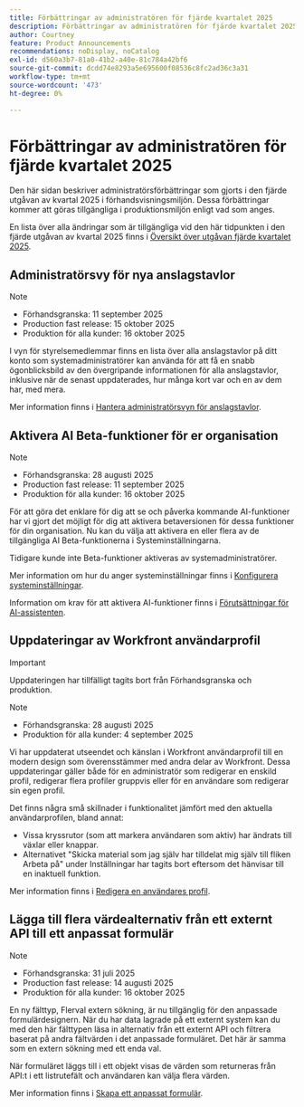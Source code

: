 ```yaml
---
title: Förbättringar av administratören för fjärde kvartalet 2025
description: Förbättringar av administratören för fjärde kvartalet 2025
author: Courtney
feature: Product Announcements
recommendations: noDisplay, noCatalog
exl-id: d560a3b7-81a0-41b2-a40e-81c784a42bf6
source-git-commit: dcdd74e8293a5e695600f08536c8fc2ad36c3a31
workflow-type: tm+mt
source-wordcount: '473'
ht-degree: 0%

---
```


# Förbättringar av administratören för fjärde kvartalet 2025

Den här sidan beskriver administratörsförbättringar som gjorts i den fjärde utgåvan av kvartal 2025 i förhandsvisningsmiljön. Dessa förbättringar kommer att göras tillgängliga i produktionsmiljön enligt vad som anges.

En lista över alla ändringar som är tillgängliga vid den här tidpunkten i den fjärde utgåvan av kvartal 2025 finns i [Översikt över utgåvan fjärde kvartalet 2025](/help/quicksilver/product-announcements/product-releases/25-q4-release-activity/25-q4-release-overview.md).

## Administratörsvy för nya anslagstavlor

>[!NOTE]
>
>* Förhandsgranska: 11 september 2025
>* Production fast release: 15 oktober 2025
>* Produktion för alla kunder: 16 oktober 2025

I vyn för styrelsemedlemmar finns en lista över alla anslagstavlor på ditt konto som systemadministratörer kan använda för att få en snabb ögonblicksbild av den övergripande informationen för alla anslagstavlor, inklusive när de senast uppdaterades, hur många kort var och en av dem har, med mera.

Mer information finns i [Hantera administratörsvyn för anslagstavlor](/help/quicksilver/agile/get-started-with-boards/manage-boards-admin-view.md).

## Aktivera AI Beta-funktioner för er organisation

>[!NOTE]
>
>* Förhandsgranska: 28 augusti 2025
>* Production fast release: 11 september 2025
>* Produktion för alla kunder: 16 oktober 2025

För att göra det enklare för dig att se och påverka kommande AI-funktioner har vi gjort det möjligt för dig att aktivera betaversionen för dessa funktioner för din organisation. Nu kan du välja att aktivera en eller flera av de tillgängliga AI Beta-funktionerna i Systeminställningarna.

Tidigare kunde inte Beta-funktioner aktiveras av systemadministratörer.

Mer information om hur du anger systeminställningar finns i [Konfigurera systeminställningar](/help/quicksilver/administration-and-setup/manage-workfront/security/configure-security-preferences.md).

Information om krav för att aktivera AI-funktioner finns i [Förutsättningar för AI-assistenten](/help/quicksilver/workfront-basics/ai-assistant/ai-assistant-overview.md#prerequisites-to-ai-assistant).

## Uppdateringar av Workfront användarprofil

>[!IMPORTANT]
>
>Uppdateringen har tillfälligt tagits bort från Förhandsgranska och produktion.


>[!NOTE]
>
>* Förhandsgranska: 28 augusti 2025
>* Produktion för alla kunder: 4 september 2025

Vi har uppdaterat utseendet och känslan i Workfront användarprofil till en modern design som överensstämmer med andra delar av Workfront. Dessa uppdateringar gäller både för en administratör som redigerar en enskild profil, redigerar flera profiler gruppvis eller för en användare som redigerar sin egen profil.

Det finns några små skillnader i funktionalitet jämfört med den aktuella användarprofilen, bland annat:

* Vissa kryssrutor (som att markera användaren som aktiv) har ändrats till växlar eller knappar.
* Alternativet &quot;Skicka material som jag själv har tilldelat mig själv till fliken Arbeta på&quot; under Inställningar har tagits bort eftersom det hänvisar till en inaktuell funktion.

Mer information finns i [Redigera en användares profil](/help/quicksilver/administration-and-setup/add-users/create-and-manage-users/edit-a-users-profile.md).

## Lägga till flera värdealternativ från ett externt API till ett anpassat formulär

>[!NOTE]
>
>* Förhandsgranska: 31 juli 2025
>* Production fast release: 14 augusti 2025
>* Produktion för alla kunder: 16 oktober 2025

En ny fälttyp, Flerval extern sökning, är nu tillgänglig för den anpassade formulärdesignern. När du har data lagrade på ett externt system kan du med den här fälttypen läsa in alternativ från ett externt API och filtrera baserat på andra fältvärden i det anpassade formuläret. Det här är samma som en extern sökning med ett enda val.

När formuläret läggs till i ett objekt visas de värden som returneras från API:t i ett listrutefält och användaren kan välja flera värden.

Mer information finns i [Skapa ett anpassat formulär](/help/quicksilver/administration-and-setup/customize-workfront/create-manage-custom-forms/form-designer/design-a-form/design-a-form.md).
